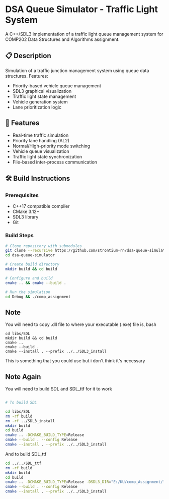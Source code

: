 # DSA Queue Simulator - Traffic Light System


A C++/SDL3 implementation of a traffic light queue management system for COMP202 Data Structures and Algorithms assignment.

## 📋 Description
Simulation of a traffic junction management system using queue data structures. Features:
- Priority-based vehicle queue management
- SDL3 graphical visualization
- Traffic light state management
- Vehicle generation system
- Lane prioritization logic

## 🚀 Features
- Real-time traffic simulation
- Priority lane handling (AL2)
- Normal/High-priority mode switching
- Vehicle queue visualization
- Traffic light state synchronization
- File-based inter-process communication

## 🛠️ Build Instructions

### Prerequisites
- C++17 compatible compiler
- CMake 3.12+
- SDL3 library
- Git

### Build Steps
```bash
# Clone repository with submodules
git clone --recursive https://github.com/strontium-rn/dsa-queue-simulator.git
cd dsa-queue-simulator

# Create build directory
mkdir build && cd build

# Configure and build
cmake .. && cmake --build .

# Run the simulation
cd Debug && ./comp_assignment

```

## Note

You will need to copy .dll file to where your executable (.exe) file is,
bash
```
cd libs/SDL
mkdir build && cd build
cmake ..
cmake --build .
cmake --install . --prefix ../../SDL3_install
```

This is something that you could use but i don't think it's necessary 


## Note Again 

You will need to build SDL and SDL_ttf for it to work 

```bash

# To build SDL

cd libs/SDL
rm -rf build
rm -rf ../SDL3_install
mkdir build
cd build
cmake .. -DCMAKE_BUILD_TYPE=Release
cmake --build . --config Release
cmake --install . --prefix ../../SDL3_install
```

And to build SDL_ttf

```bash
cd ../../SDL_ttf
rm -rf build
mkdir build
cd build
cmake .. -DCMAKE_BUILD_TYPE=Release -DSDL3_DIR="E:/KU/comp_Assignment/libs/SDL3_install/cmake"
cmake --build . --config Release
cmake --install . --prefix ../../SDL3_install
```








